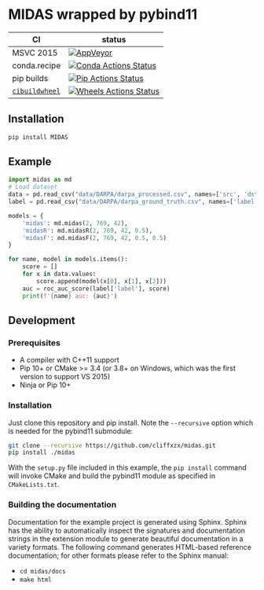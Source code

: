 # MIDAS wrapped by pybind11

| CI                 | status                                                                |
| ------------------ | --------------------------------------------------------------------- |
| MSVC 2015          | [![AppVeyor][appveyor-badge]][appveyor-link]                          |
| conda.recipe       | [![Conda Actions Status][actions-conda-badge]][actions-conda-link]    |
| pip builds         | [![Pip Actions Status][actions-pip-badge]][actions-pip-link]          |
| [`cibuildwheel`][] | [![Wheels Actions Status][actions-wheels-badge]][actions-wheels-link] |

[gitter-badge]: https://badges.gitter.im/pybind/Lobby.svg
[gitter-link]: https://gitter.im/pybind/Lobby
[actions-badge]: https://github.com/pybind/cmake_example/workflows/Tests/badge.svg
[actions-conda-link]: https://github.com/pybind/cmake_example/actions?query=workflow%3A%22Conda
[actions-conda-badge]: https://github.com/pybind/cmake_example/workflows/Conda/badge.svg
[actions-pip-link]: https://github.com/pybind/cmake_example/actions?query=workflow%3A%22Pip
[actions-pip-badge]: https://github.com/pybind/cmake_example/workflows/Pip/badge.svg
[actions-wheels-link]: https://github.com/pybind/cmake_example/actions?query=workflow%3AWheels
[actions-wheels-badge]: https://github.com/pybind/cmake_example/workflows/Wheels/badge.svg
[appveyor-link]: https://ci.appveyor.com/project/dean0x7d/cmake-example/branch/master
[appveyor-badge]: https://ci.appveyor.com/api/projects/status/57nnxfm4subeug43/branch/master?svg=true

## Installation

```bash
pip install MIDAS
```

## Example

```python
import midas as md
# Load dataset
data = pd.read_csv("data/DARPA/darpa_processed.csv", names=['src', 'dst', 'timestamp'])
label = pd.read_csv("data/DARPA/darpa_ground_truth.csv", names=['label'])

models = {
    'midas': md.midas(2, 769, 42),
    'midasR': md.midasR(2, 769, 42, 0.5),
    'midasF': md.midasF(2, 769, 42, 0.5, 0.5)
}

for name, model in models.items():
    score = []
    for x in data.values:
        score.append(model(x[0], x[1], x[2]))
    auc = roc_auc_score(label['label'], score)
    print(f'{name} auc: {auc}')
```

## Development

### Prerequisites

- A compiler with C++11 support
- Pip 10+ or CMake >= 3.4 (or 3.8+ on Windows, which was the first version to support VS 2015)
- Ninja or Pip 10+

### Installation

Just clone this repository and pip install. Note the `--recursive` option which is
needed for the pybind11 submodule:

```bash
git clone --recursive https://github.com/cliffxzx/midas.git
pip install ./midas
```

With the `setup.py` file included in this example, the `pip install` command will
invoke CMake and build the pybind11 module as specified in `CMakeLists.txt`.

### Building the documentation

Documentation for the example project is generated using Sphinx. Sphinx has the
ability to automatically inspect the signatures and documentation strings in
the extension module to generate beautiful documentation in a variety formats.
The following command generates HTML-based reference documentation; for other
formats please refer to the Sphinx manual:

- `cd midas/docs`
- `make html`

[`cibuildwheel`]: https://cibuildwheel.readthedocs.io
